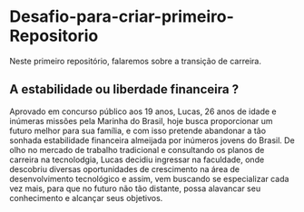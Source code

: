# Desafio-para-criar-primeiro-Repositorio
Neste primeiro repositório, falaremos sobre a transição de carreira.

## A estabilidade ou liberdade financeira ?
Aprovado em concurso público aos 19 anos, Lucas, 26 anos de idade e inúmeras missões pela Marinha do Brasil, hoje
busca proporcionar um futuro melhor para sua família, e com isso pretende abandonar a tão sonhada estabilidade financeira
almeijada por inúmeros jovens do Brasil.
De olho no mercado de trabalho tradicional e consultando os planos de carreira na tecnolodgia, Lucas decidiu ingressar na
faculdade, onde descobriu diversas oportunidades de crescimento na área de desenvolvimento tecnológico e assim, vem buscando
se especializar cada vez mais, para que no futuro não tão distante, possa alavancar seu conhecimento e alcançar seus objetivos.

